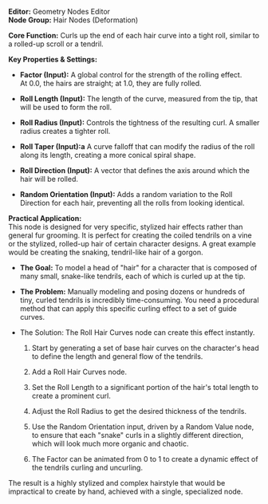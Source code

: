 **Editor:** Geometry Nodes Editor  
**Node Group:** Hair Nodes (Deformation)

**Core Function:** Curls up the end of each hair curve into a tight roll, similar to a rolled-up scroll or a tendril.

**Key Properties & Settings:**

- **Factor (Input):** A global control for the strength of the rolling effect. At 0.0, the hairs are straight; at 1.0, they are fully rolled.
    
- **Roll Length (Input):** The length of the curve, measured from the tip, that will be used to form the roll.
    
- **Roll Radius (Input):** Controls the tightness of the resulting curl. A smaller radius creates a tighter roll.
    
- **Roll Taper (Input):a** A curve falloff that can modify the radius of the roll along its length, creating a more conical spiral shape.
    
- **Roll Direction (Input):** A vector that defines the axis around which the hair will be rolled.
    
- **Random Orientation (Input):** Adds a random variation to the Roll Direction for each hair, preventing all the rolls from looking identical.
    

**Practical Application:**  
This node is designed for very specific, stylized hair effects rather than general fur grooming. It is perfect for creating the coiled tendrils on a vine or the stylized, rolled-up hair of certain character designs. A great example would be creating the snaking, tendril-like hair of a gorgon.

- **The Goal:** To model a head of "hair" for a character that is composed of many small, snake-like tendrils, each of which is curled up at the tip.
    
- **The Problem:** Manually modeling and posing dozens or hundreds of tiny, curled tendrils is incredibly time-consuming. You need a procedural method that can apply this specific curling effect to a set of guide curves.
    
- The Solution: The Roll Hair Curves node can create this effect instantly.
    
    1. Start by generating a set of base hair curves on the character's head to define the length and general flow of the tendrils.
        
    2. Add a Roll Hair Curves node.
        
    3. Set the Roll Length to a significant portion of the hair's total length to create a prominent curl.
        
    4. Adjust the Roll Radius to get the desired thickness of the tendrils.
        
    5. Use the Random Orientation input, driven by a Random Value node, to ensure that each "snake" curls in a slightly different direction, which will look much more organic and chaotic.
        
    6. The Factor can be animated from 0 to 1 to create a dynamic effect of the tendrils curling and uncurling.
        

The result is a highly stylized and complex hairstyle that would be impractical to create by hand, achieved with a single, specialized node.